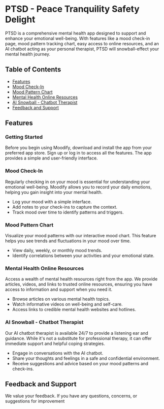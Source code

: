 # PTSD - Peace Tranquility Safety Delight

PTSD is a comprehensive mental health app designed to support and enhance your emotional well-being. With features like a mood check-in page, mood pattern tracking chart, easy access to online resources, and an AI chatbot acting as your personal therapist, PTSD will snowball-effect your mental health journey.

## Table of Contents
- [Features](#features)
- [Mood Check-In](#mood-check-in)
- [Mood Pattern Chart](#mood-pattern-chart)
- [Mental Health Online Resources](#mental-health-online-resources)
- [AI Snowball - Chatbot Therapist](#ai-snowball-chatbot-therapist)
- [Feedback and Support](#feedback-and-support)

## Features

### Getting Started

Before you begin using Moodify, download and install the app from your preferred app store. Sign up or log in to access all the features. The app provides a simple and user-friendly interface.

### Mood Check-In

Regularly checking in on your mood is essential for understanding your emotional well-being. Moodify allows you to record your daily emotions, helping you gain insight into your mental health. 

- Log your mood with a simple interface.
- Add notes to your check-ins to capture the context.
- Track mood over time to identify patterns and triggers.

### Mood Pattern Chart

Visualize your mood patterns with our interactive mood chart. This feature helps you see trends and fluctuations in your mood over time.

- View daily, weekly, or monthly mood trends.
- Identify correlations between your activities and your emotional state.

### Mental Health Online Resources

Access a wealth of mental health resources right from the app. We provide articles, videos, and links to trusted online resources, ensuring you have access to information and support when you need it.

- Browse articles on various mental health topics.
- Watch informative videos on well-being and self-care.
- Access links to credible mental health websites and hotlines.

### AI Snowball - Chatbot Therapist

Our AI chatbot therapist is available 24/7 to provide a listening ear and guidance. While it's not a substitute for professional therapy, it can offer immediate support and helpful coping strategies.

- Engage in conversations with the AI chatbot.
- Share your thoughts and feelings in a safe and confidential environment.
- Receive suggestions and advice based on your mood patterns and check-ins.

## Feedback and Support

We value your feedback. If you have any questions, concerns, or suggestions for improvement

